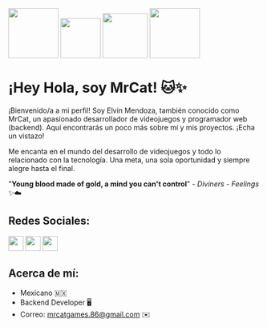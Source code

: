 <div>
  <img src="https://cdn.dribbble.com/users/6620596/screenshots/14792345/a-cat-gif.gif" style="width:100px;">
  <img src="https://media.tenor.com/xiBWmoYnt18AAAAj/ginger-cat-cat.gif" style="width:80px;">
  <img src="https://i.pinimg.com/originals/a6/42/72/a6427290d97d92343223643614c8ef80.gif" style="width:90px;">
  <img src="https://media.tenor.com/Oc6hUz9-D4IAAAAj/ginger-cat-cat.gif" style="width:100px;">
</div>

# ¡Hey Hola, soy MrCat! 🐱✨
  
¡Bienvenido/a a mi perfil! Soy Elvin Mendoza, también conocido como MrCat, un apasionado desarrollador de videojuegos y programador web (backend). Aquí encontrarás un poco más sobre mí y mis proyectos. ¡Echa un vistazo!
  
Me encanta en el mundo del desarrollo de videojuegos y todo lo relacionado con la tecnología.
Una meta, una sola oportunidad y siempre alegre hasta el final.
  
"**Young blood made of gold, a mind you can't control**" - *Diviners - Feelings* ✨☁️



## Redes Sociales:

[<img src="https://upload.wikimedia.org/wikipedia/commons/9/95/Instagram_logo_2022.svg" width="30"/>](https://www.instagram.com/mrcat_86/?igshid=ZmZhODViOGI%3D) 
[<img src="https://upload.wikimedia.org/wikipedia/commons/thumb/6/6f/Logo_of_Twitter.svg/220px-Logo_of_Twitter.svg.png" width="30"/>](https://twitter.com/MrCat_86?t=ptSJqimSeIwxE7Ku56ywNg&s=09) 
[<img src="https://cdn-icons-png.flaticon.com/512/3114/3114824.png" width="30"/>](https://bio.link/mrcat)

## Acerca de mí:
-  Mexicano 🇲🇽
-  Backend Developer 🖥️
-  Correo: mrcatgames.86@gmail.com ✉️
